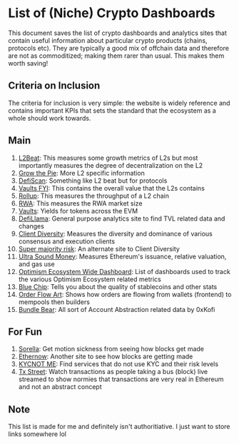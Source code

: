 # List of (Niche) Crypto Dashboards

This document saves the list of crypto dashboards and analytics sites that contain useful information about particular crypto products (chains, protocols etc). They are typically a good mix of offchain data and therefore are not as commoditized; making them rarer than usual. This makes them worth saving! 

## Criteria on Inclusion
The criteria for inclusion is very simple: the website is widely reference and contains important KPIs that sets the standard that the ecosystem as a whole should work towards. 

## Main

1. [L2Beat](https://l2beat.com/scaling/summary): This measures some growth metrics of L2s but most importantly measures the degree of decentralization on the L2
2. [Grow the Pie](https://www.growthepie.xyz/): More L2 specific information 
3. [DefiScan](https://www.defiscan.info/): Something like L2 beat but for protocols
4. [Vaults FYI](https://www.growthepie.xyz/): This contains the overall value that the L2s contains
5. [Rollup](https://rollup.wtf/): This measures the throughput of a L2 chain
6. [RWA](https://www.rwa.xyz/): This measures the RWA market size
7. [Vaults](https://www.vaults.fyi/): Yields for tokens across the EVM
8. [DefiLlama](https://defillama.com/): General purpose analytics site to find TVL related data and changes
9. [Client Diversity](https://clientdiversity.org/): Measures the diversity and dominance of various consensus and execution clients
10. [Super majority risk](https://supermajority.info/): An alternate site to Client Diversity
11. [Ultra Sound Money](https://ultrasound.money/): Measures Ethereum's issuance, relative valuation, and gas use
12. [Optimism Ecosystem Wide Dashboard](https://community.optimism.io/welcome/faq/dashboard-trackers): List of dashboards used to track the various Optimism Ecosystem related metrics
13. [Blue Chip](https://bluechip.org/): Tells you about the quality of stablecoins and other stats
14. [Order Flow Art](https://orderflow.art/?isOrderflow=true): Shows how orders are flowing from wallets (frontend) to mempools then builders
15. [Bundle Bear](https://www.bundlebear.com/overview/all): All sort of Account Abstraction related data by 0xKofi

## For Fun
1. [Sorella](https://sorellalabs.xyz/dashboard): Get motion sickness from seeing how blocks get made
2. [Ethernow](https://www.ethernow.xyz/mempool/all): Another site to see how blocks are getting made
3. [KYCNOT ME](https://kycnot.me/): Find services that do not use KYC and their risk levels
4. [Tx Street](https://txstreet.com/): Watch transactions as people taking a bus (block) live streamed to show normies that transactions are very real in Ethereum and not an abstract concept

## Note
This list is made for me and definitely isn't authoritiative. I just want to store links somewhere lol
